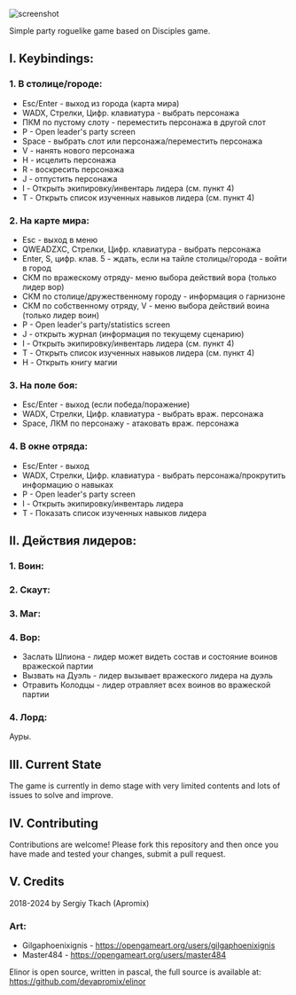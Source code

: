 ﻿![screenshot](https://github.com/devapromix/elinor/blob/master/resources/title.logo.png)

Simple party roguelike game based on Disciples game.

## I. Keybindings:

### 1. В столице/городе:
* Esc/Enter - выход из города (карта мира)
* WADX, Стрелки, Цифр. клавиатура - выбрать персонажа
* ПКМ по пустому слоту - переместить персонажа в другой слот
* P - Open leader's party screen
* Space - выбрать слот или персонажа/переместить персонажа
* V - нанять нового персонажа
* H - исцелить персонажа
* R - воскресить персонажа
* J - отпустить персонажа
* I - Открыть экипировку/инвентарь лидера (см. пункт 4)
* T - Открыть список изученных навыков лидера (см. пункт 4)

### 2. На карте мира:
* Esc - выход в меню
* QWEADZXC, Стрелки, Цифр. клавиатура - выбрать персонажа
* Enter, S, цифр. клав. 5 - ждать, если на тайле столицы/города - войти в город
* СКМ по вражескому отряду- меню выбора действий вора (только лидер вор)
* СКМ по столице/дружественному городу - информация о гарнизоне
* СКМ по собственному отряду, V - меню выбора действий воина (только лидер воин)
* P - Open leader's party/statistics screen
* J - открыть журнал (информация по текущему сценарию)
* I - Открыть экипировку/инвентарь лидера (см. пункт 4)
* T - Открыть список изученных навыков лидера (см. пункт 4)
* H - Открыть книгу магии
	
### 3. На поле боя:
* Esc/Enter - выход (если победа/поражение)
* WADX, Стрелки, Цифр. клавиатура - выбрать враж. персонажа
* Space, ЛКМ по персонажу - атаковать враж. персонажа
	
### 4. В окне отряда:
* Esc/Enter - выход
* WADX, Стрелки, Цифр. клавиатура - выбрать персонажа/прокрутить информацию о навыках
* P - Open leader's party screen
* I - Открыть экипировку/инвентарь лидера
* T - Показать список изученных навыков лидера

## II. Действия лидеров:

### 1. Воин:

### 2. Скаут:

### 3. Маг:

### 4. Вор:
* Заслать Шпиона - лидер может видеть состав и состояние воинов вражеской партии
* Вызвать на Дуэль - лидер вызывает вражеского лидера на дуэль	
* Отравить Колодцы - лидер отравляет всех воинов во вражеской партии
### 4. Лорд:
Ауры.

## III. Current State
The game is currently in demo stage with very limited contents and lots of issues to solve and improve.

## IV. Contributing
Contributions are welcome! Please fork this repository and then once you have made and tested your changes, submit a pull request.

## V. Credits
2018-2024 by Sergiy Tkach (Apromix)

### Art:
* Gilgaphoenixignis - https://opengameart.org/users/gilgaphoenixignis
* Master484 - https://opengameart.org/users/master484

Elinor is open source, written in pascal, the full source is available at:
https://github.com/devapromix/elinor
